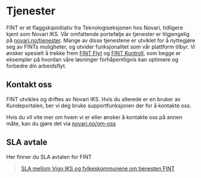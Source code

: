 # Tjenester

FINT er et flaggskipinitiativ fra Teknologiseksjonen hos Novari, tidligere kjent som Novari IKS. Vår omfattende portefølje av tjenester er tilgjengelig på [novari.no/tjenester](https://novari.no/tjenester). Mange av disse tjenestene er utviklet for å nyttegjøre seg av FINTs muligheter, og utvider funksjonalitet som vår plattform tilbyr. Vi ønsker spesielt å trekke frem [FINT Flyt](https://novari.no/tjenester/fint-flyt/) og [FINT Kontroll](https://novari.no/tjenester/fint-kontroll/), som begge er eksempler på hvordan våre løsninger forhåpentligvis kan optimere og forbedre din arbeidsflyt.

## Kontakt oss

FINT utvikles og driftes av Novari IKS. Hvis du allerede er en bruker av Kundeportalen, ber vi deg bruke supportfunksjonen der for å kontakte oss.

Hvis du vil vite mer om hvem vi er eller ønsker å kontakte oss på annen måte, kan du gjøre det via [novari.no/om-oss](https://novari.no/om-oss/)

## SLA avtale

Her finner du SLA avtalen for FINT 
>[SLA mellom Vigo IKS og fylkeskommunene om tjenesten FINT](_media/SLA-mellom-VigoIKS-og-fylkeskommunene-om-tjenesten-FINT.pdf ':ignore')
